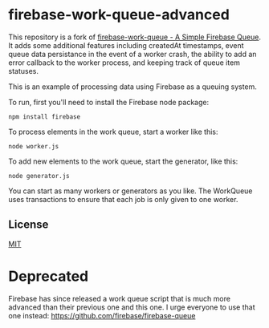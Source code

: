 firebase-work-queue-advanced
============================

This repository is a fork of [firebase-work-queue - A Simple Firebase Queue](https://github.com/firebase/firebase-work-queue). It adds some additional features including createdAt timestamps, event queue data persistance in the event of a worker crash, the ability to add an error callback to the worker process, and keeping track of queue item statuses.

This is an example of processing data using Firebase as a queuing system.

To run, first you'll need to install the Firebase node package:
    
    npm install firebase

To process elements in the work queue, start a worker like this:

    node worker.js

To add new elements to the work queue, start the generator, like this:
    
    node generator.js

You can start as many workers or generators as you like. The WorkQueue uses transactions to ensure that each job is only given to one worker.

License
-------
[MIT](http://firebase.mit-license.org)


Deprecated
==========
Firebase has since released a work queue script that is much more advanced than their previous one and this one. I urge everyone to use that one instead: https://github.com/firebase/firebase-queue

